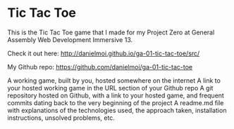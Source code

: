 # Tic Tac Toe

This is the Tic Tac Toe game that I made for my Project Zero at General Assembly Web Development Immersive 13.

Check it out here: http://danielmoi.github.io/ga-01-tic-tac-toe/src/

My Github repo: https://github.com/danielmoi/ga-01-tic-tac-toe


A working game, built by you, hosted somewhere on the internet
A link to your hosted working game in the URL section of your Github repo
A git repository hosted on Github, with a link to your hosted game, and frequent commits dating back to the very beginning of the project
A readme.md file with explanations of the technologies used, the approach taken, installation instructions, unsolved problems, etc.
